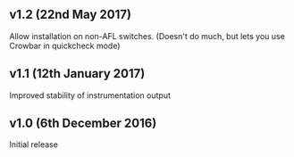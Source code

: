 v1.2 (22nd May 2017)
---------------------

Allow installation on non-AFL switches.
(Doesn't do much, but lets you use Crowbar in quickcheck mode)


v1.1 (12th January 2017)
---------------------

Improved stability of instrumentation output


v1.0 (6th December 2016)
---------------------

Initial release
